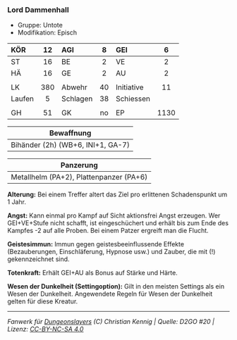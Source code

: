 ### Lord Dammenhall

- Gruppe: Untote
- Modifikation: Episch

| KÖR    | 12  | AGI      |  8  | GEI        |  6   |
| :----- | :-: | :------- | :-: | :--------- | :--: |
| ST     | 16  | BE       |  2  | VE         |  2   |
| HÄ     | 16  | GE       |  2  | AU         |  2   |
|        |     |          |     |            |      |
| LK     | 380 | Abwehr   | 40  | Initiative |  11  |
| Laufen |  5  | Schlagen | 38  | Schiessen  |      |
|        |     |          |     |            |      |
| GH     | 51  | GK       | no  | EP         | 1130 |

|            Bewaffnung             |
| :-------------------------------: |
| Bihänder (2h) (WB+6, INI+1, GA-7) |

|                Panzerung                |
| :-------------------------------------: |
| Metallhelm (PA+2), Plattenpanzer (PA+6) |

**Alterung:** Bei einem Treffer altert das Ziel pro erlittenen Schadenspunkt um 1 Jahr.

**Angst:** Kann einmal pro Kampf auf Sicht aktionsfrei Angst erzeugen. Wer GEI+VE+Stufe nicht schafft, ist eingeschüchert und erhält bis zum Ende des Kampfes -2 auf alle Proben. Bei einem Patzer ergreift man die Flucht.

**Geistesimmun:** Immun gegen geistesbeeinflussende Effekte (Bezauberungen, Einschläferung, Hypnose usw.) und Zauber, die mit (!) gekennzeichnet sind.

**Totenkraft:** Erhält GEI+AU als Bonus auf Stärke und Härte.

**Wesen der Dunkelheit (Settingoption):** Gilt in den meisten Settings als ein Wesen der Dunkelheit. Angewendete Regeln für Wesen der Dunkelheit gelten für diese Kreatur.

---

_Fanwerk für [Dungeonslayers](https://www.dungeonslayers.net/) (C) Christian Kennig | Quelle: D2GO #20 | Lizenz: [CC-BY-NC-SA 4.0](https://creativecommons.org/licenses/by-nc-sa/4.0/deed.de)_
